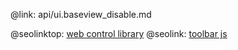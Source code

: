 @link: api/ui.baseview_disable.md

@seolinktop: [web control library](https://webix.com)
@seolink: [toolbar js](https://webix.com/widget/toolbar/)
